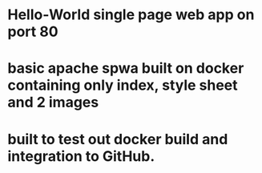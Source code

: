 # Hello-World single page web app on port 80
# basic apache spwa built on docker containing only index, style sheet and 2 images
# built to test out docker build and integration to GitHub.
